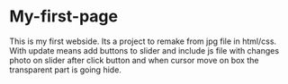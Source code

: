 # My-first-page
This is my first webside.
Its a project to remake from jpg file in html/css.
With update means add buttons to slider and include js file with changes photo on slider after click button and when cursor move on box the transparent part is going  hide.

